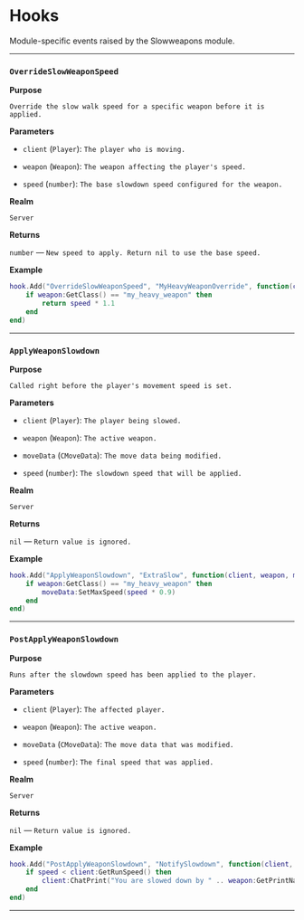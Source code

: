 # Hooks

Module-specific events raised by the Slowweapons module.

---

### `OverrideSlowWeaponSpeed`

**Purpose**

`Override the slow walk speed for a specific weapon before it is applied.`

**Parameters**

* `client` (`Player`): `The player who is moving.`

* `weapon` (`Weapon`): `The weapon affecting the player's speed.`

* `speed` (`number`): `The base slowdown speed configured for the weapon.`

**Realm**

`Server`

**Returns**

`number` — `New speed to apply. Return nil to use the base speed.`

**Example**

```lua
hook.Add("OverrideSlowWeaponSpeed", "MyHeavyWeaponOverride", function(client, weapon, speed)
    if weapon:GetClass() == "my_heavy_weapon" then
        return speed * 1.1
    end
end)
```

---

### `ApplyWeaponSlowdown`

**Purpose**

`Called right before the player's movement speed is set.`

**Parameters**

* `client` (`Player`): `The player being slowed.`

* `weapon` (`Weapon`): `The active weapon.`

* `moveData` (`CMoveData`): `The move data being modified.`

* `speed` (`number`): `The slowdown speed that will be applied.`

**Realm**

`Server`

**Returns**

`nil` — `Return value is ignored.`

**Example**

```lua
hook.Add("ApplyWeaponSlowdown", "ExtraSlow", function(client, weapon, moveData, speed)
    if weapon:GetClass() == "my_heavy_weapon" then
        moveData:SetMaxSpeed(speed * 0.9)
    end
end)
```

---

### `PostApplyWeaponSlowdown`

**Purpose**

`Runs after the slowdown speed has been applied to the player.`

**Parameters**

* `client` (`Player`): `The affected player.`

* `weapon` (`Weapon`): `The active weapon.`

* `moveData` (`CMoveData`): `The move data that was modified.`

* `speed` (`number`): `The final speed that was applied.`

**Realm**

`Server`

**Returns**

`nil` — `Return value is ignored.`

**Example**

```lua
hook.Add("PostApplyWeaponSlowdown", "NotifySlowdown", function(client, weapon, moveData, speed)
    if speed < client:GetRunSpeed() then
        client:ChatPrint("You are slowed down by " .. weapon:GetPrintName())
    end
end)
```

---

